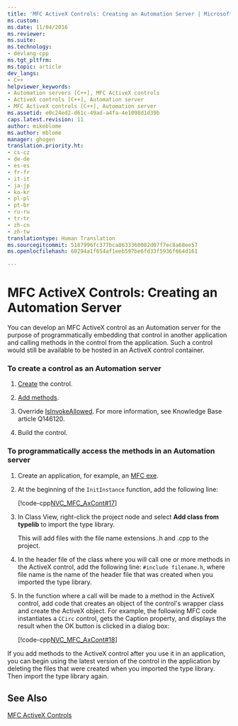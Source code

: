 ```yaml
---
title: 'MFC ActiveX Controls: Creating an Automation Server | Microsoft Docs'
ms.custom: 
ms.date: 11/04/2016
ms.reviewer: 
ms.suite: 
ms.technology:
- devlang-cpp
ms.tgt_pltfrm: 
ms.topic: article
dev_langs:
- C++
helpviewer_keywords:
- Automation servers [C++], MFC ActiveX controls
- ActiveX controls [C++], Automation server
- MFC ActiveX controls [C++], Automation server
ms.assetid: e0c24ed2-d61c-49ad-a4fa-4e1098d1d39b
caps.latest.revision: 11
author: mikeblome
ms.author: mblome
manager: ghogen
translation.priority.ht:
- cs-cz
- de-de
- es-es
- fr-fr
- it-it
- ja-jp
- ko-kr
- pl-pl
- pt-br
- ru-ru
- tr-tr
- zh-cn
- zh-tw
translationtype: Human Translation
ms.sourcegitcommit: 5187996fc377bca8633360082d07f7ec8a68ee57
ms.openlocfilehash: 60294a1f654af1eeb597be6fd33f5936f664d161

---
```

# MFC ActiveX Controls: Creating an Automation Server
You can develop an MFC ActiveX control as an Automation server for the purpose of programmatically embedding that control in another application and calling methods in the control from the application. Such a control would still be available to be hosted in an ActiveX control container.  
  
### To create a control as an Automation server  
  
1.  [Create](../mfc/reference/mfc-activex-control-wizard.md) the control.  
  
2.  [Add methods](../mfc/mfc-activex-controls-methods.md).  
  
3.  Override [IsInvokeAllowed](../mfc/reference/colecontrol-class.md#colecontrol__isinvokeallowed). For more information, see Knowledge Base article Q146120.  
  
4.  Build the control.  
  
### To programmatically access the methods in an Automation server  
  
1.  Create an application, for example, an [MFC exe](../mfc/reference/mfc-application-wizard.md).  
  
2.  At the beginning of the `InitInstance` function, add the following line:  
  
     [!code-cpp[NVC_MFC_AxCont#17](../mfc/codesnippet/cpp/mfc-activex-controls-creating-an-automation-server_1.cpp)]  
  
3.  In Class View, right-click the project node and select **Add class from typelib** to import the type library.  
  
     This will add files with the file name extensions .h and .cpp to the project.  
  
4.  In the header file of the class where you will call one or more methods in the ActiveX control, add the following line: `#include filename.h`, where file name is the name of the header file that was created when you imported the type library.  
  
5.  In the function where a call will be made to a method in the ActiveX control, add code that creates an object of the control's wrapper class and create the ActiveX object. For example, the following MFC code instantiates a `CCirc` control, gets the Caption property, and displays the result when the OK button is clicked in a dialog box:  
  
     [!code-cpp[NVC_MFC_AxCont#18](../mfc/codesnippet/cpp/mfc-activex-controls-creating-an-automation-server_2.cpp)]  
  
 If you add methods to the ActiveX control after you use it in an application, you can begin using the latest version of the control in the application by deleting the files that were created when you imported the type library. Then import the type library again.  
  
## See Also  
 [MFC ActiveX Controls](../mfc/mfc-activex-controls.md)




<!--HONumber=Jan17_HO2-->


